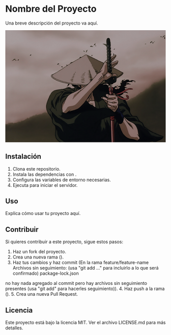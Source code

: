 # Nombre del Proyecto

Una breve descripción del proyecto va aquí.

![SAMURAI](imagenes/7b6def1234d467fcc28e77c9cc7e3eda.gif)

## Instalación

1. Clona este repositorio.
2. Instala las dependencias con .
3. Configura las variables de entorno necesarias.
4. Ejecuta  para iniciar el servidor.

## Uso

Explica cómo usar tu proyecto aquí.

## Contribuir

Si quieres contribuir a este proyecto, sigue estos pasos:

1. Haz un fork del proyecto.
2. Crea una nueva rama ().
3. Haz tus cambios y haz commit (En la rama feature/feature-name
Archivos sin seguimiento:
  (usa "git add <archivo>..." para incluirlo a lo que será confirmado)
	package-lock.json

no hay nada agregado al commit pero hay archivos sin seguimiento presentes (usa "git add" para hacerles seguimiento)).
4. Haz push a la rama ().
5. Crea una nueva Pull Request.

## Licencia

Este proyecto está bajo la licencia MIT. Ver el archivo LICENSE.md para más detalles.
